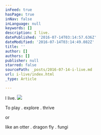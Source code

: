 ```yaml
---
inFeed: true
hasPage: true
inNav: false
inLanguage: null
keywords: []
description: I live.
datePublished: '2016-07-14T03:14:57.636Z'
dateModified: '2016-07-14T03:14:49.082Z'
title: ''
author: []
authors: []
publisher: null
starred: false
sourcePath: _posts/2016-07-14-i-live.md
url: i-live/index.html
_type: Article

---
```

I live.
![](https://the-grid-user-content.s3-us-west-2.amazonaws.com/cae25408-8f9b-48aa-b4fc-0be61b01e6f3.jpg)

To play . explore . thrive

or

like an otter . dragon fly . fungi
